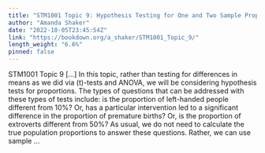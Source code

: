 ```yaml
---
title: "STM1001 Topic 9: Hypothesis Testing for One and Two Sample Proportions"
author: "Amanda Shaker"
date: "2022-10-05T23:45:54Z"
link: "https://bookdown.org/a_shaker/STM1001_Topic_9/"
length_weight: "6.6%"
pinned: false
---
```


STM1001 Topic 9 [...] In this topic, rather than testing for differences in means as we did via \(t\)-tests and ANOVA, we will be considering hypothesis tests for proportions. The types of questions that can be addressed with these types of tests include: is the proportion of left-handed people different from 10%? Or, has a particular intervention led to a significant difference in the proportion of premature births? Or, is the proportion of extroverts different from 50%? As usual, we do not need to calculate the true population proportions to answer these questions. Rather, we can use sample  ...
